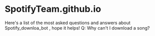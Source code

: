 # SpotifyTeam.github.io

Here's a list of the most asked questions and answers about Spotify_downloa_bot , hope it helps!
Q: Why can't I download a song?
